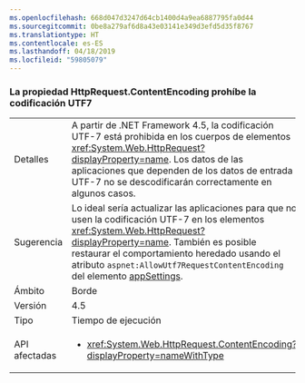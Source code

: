 ```yaml
---
ms.openlocfilehash: 668d047d3247d64cb1400d4a9ea6887795fa0d44
ms.sourcegitcommit: 0be8a279af6d8a43e03141e349d3efd5d35f8767
ms.translationtype: HT
ms.contentlocale: es-ES
ms.lasthandoff: 04/18/2019
ms.locfileid: "59805079"
---
```

### <a name="httprequestcontentencoding-property-prohibits-utf7"></a>La propiedad HttpRequest.ContentEncoding prohíbe la codificación UTF7

|   |   |
|---|---|
|Detalles|A partir de .NET Framework 4.5, la codificación UTF-7 está prohibida en los cuerpos de elementos <xref:System.Web.HttpRequest?displayProperty=name>. Los datos de las aplicaciones que dependen de los datos de entrada UTF-7 no se descodificarán correctamente en algunos casos.|
|Sugerencia|Lo ideal sería actualizar las aplicaciones para que no usen la codificación UTF-7 en los elementos <xref:System.Web.HttpRequest?displayProperty=name>. También es posible restaurar el comportamiento heredado usando el atributo <code>aspnet:AllowUtf7RequestContentEncoding</code> del elemento [appSettings](~/docs/framework/configure-apps/file-schema/appsettings/appsettings-element-for-configuration.md).|
|Ámbito|Borde|
|Versión|4.5|
|Tipo|Tiempo de ejecución|
|API afectadas|<ul><li><xref:System.Web.HttpRequest.ContentEncoding?displayProperty=nameWithType></li></ul>|
